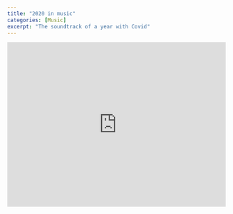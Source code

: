 ```yaml
---
title: "2020 in music"
categories: [Music]
excerpt: "The soundtrack of a year with Covid"
---
```

<iframe src="https://open.spotify.com/embed/playlist/7J6mEsVktt27v2VV85hrMt?theme=0" width="100%" height="380" frameBorder="0" allowtransparency="true" allow="encrypted-media"></iframe>